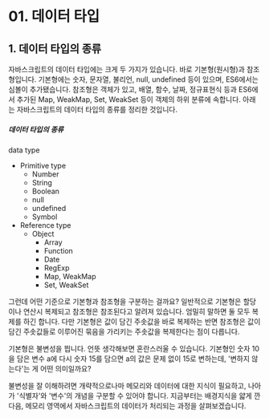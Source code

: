 # 01. 데이터 타입

## 1. 데이터 타입의 종류

자바스크립트의 데이터 타입에는 크게 두 가지가 있습니다. 바로 기본형(원시형)과 참조형입니다. 기본형에는 숫자, 문자열, 불리언, null, undefined 등이 있으며, ES6에서는 심볼이 추가됐습니다. 참조형은 객체가 있고, 배열, 함수, 날짜, 정규표현식 등과 ES6에서 추가된 Map, WeakMap, Set, WeakSet 등이 객체의 하위 분류에 속합니다. 아래는 자바스크립트의 데이터 타입의 종류를 정리한 것입니다. 

##### 데이터 타입의 종류

data type

+ Primitive type
  + Number
  + String
  + Boolean
  + null
  + undefined
  + Symbol
+ Reference type
  + Object
    + Array
    + Function
    + Date
    + RegExp
    + Map, WeakMap
    + Set, WeakSet

그런데 어떤 기준으로 기본형과 참조형을 구분하는 걸까요? 일반적으로 기본형은 할당이나 연산시 복제되고 참조형은 참조된다고 알려져 있습니다. 엄밀히 말하면 둘 모두 복제를 하긴 합니다. 다만 기본형은 값이 담긴 주솟값을 바로 복제하는 반면 참조형은 값이 담긴 주솟값들로 이루어진 묶음을 가리키는 주솟값을 복제한다는 점이 다릅니다.

기본형은 불변성을 띕니다. 언뜻 생각해보면 혼란스러울 수 있습니다. 기본형인 숫자 10을 담은 변수 a에 다시 숫자 15를 담으면 a의 값은 문제 없이 15로 변하는데, '변하지 않는다'는 게 어떤 의미일까요?

불변성을 잘 이해하려면 개략적으로나마 메모리와 데이터에 대한 지식이 필요하고, 나아가 '식별자'와 '변수'의 개념을 구분할 수 있어야 합니다. 지금부터는 배경지식을 얇게 깐 다음, 메모리 영역에서 자바스크립트의 데이터가 처리되는 과정을 살펴보겠습니다.

